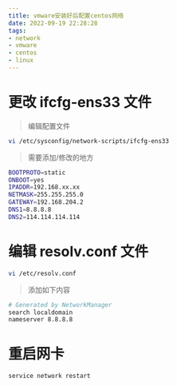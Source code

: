 ```yaml
---
title: vmware安装好后配置centos网络
date: 2022-09-19 22:28:28
tags:
- network
- vmware
- centos
- linux
---
```

# 更改 ifcfg-ens33 文件
> 编辑配置文件
```bash
vi /etc/sysconfig/network-scripts/ifcfg-ens33
```
> 需要添加/修改的地方
```bash
BOOTPROTO=static
ONBOOT=yes
IPADDR=192.168.xx.xx
NETMASK=255.255.255.0
GATEWAY=192.168.204.2
DNS1=8.8.8.8
DNS2=114.114.114.114
```
# 编辑 resolv.conf 文件
```bash
vi /etc/resolv.conf
```
> 添加如下内容
```bash
# Generated by NetworkManager
search localdomain
nameserver 8.8.8.8
```
# 重启网卡
```bash
service network restart
```
